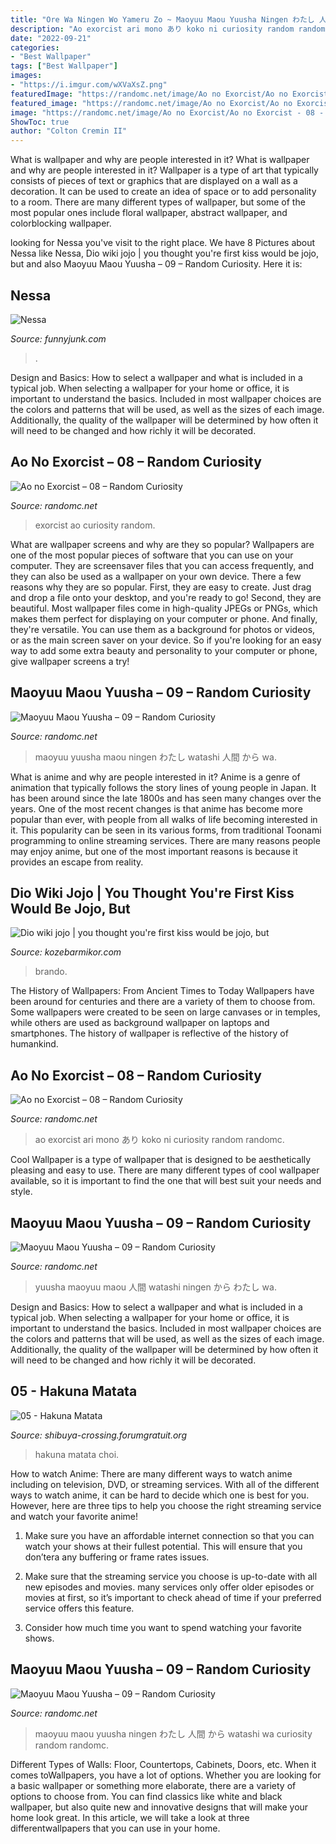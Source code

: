 ```yaml
---
title: "Ore Wa Ningen Wo Yameru Zo ~ Maoyuu Maou Yuusha Ningen わたし 人間 から Watashi Wa Curiosity Random Randomc"
description: "Ao exorcist ari mono あり koko ni curiosity random randomc"
date: "2022-09-21"
categories:
- "Best Wallpaper"
tags: ["Best Wallpaper"]
images:
- "https://i.imgur.com/wXVaXsZ.png"
featuredImage: "https://randomc.net/image/Ao no Exorcist/Ao no Exorcist - 08 - 03.jpg"
featured_image: "https://randomc.net/image/Ao no Exorcist/Ao no Exorcist - 08 - 03.jpg"
image: "https://randomc.net/image/Ao no Exorcist/Ao no Exorcist - 08 - Large 33.jpg"
ShowToc: true
author: "Colton Cremin II"
---
```



What is wallpaper and why are people interested in it?
What is wallpaper and why are people interested in it?
Wallpaper is a type of art that typically consists of pieces of text or graphics that are displayed on a wall as a decoration. It can be used to create an idea of space or to add personality to a room. There are many different types of wallpaper, but some of the most popular ones include floral wallpaper, abstract wallpaper, and colorblocking wallpaper.

	

		
looking for Nessa you've visit to the right place. We have 8 Pictures about Nessa like Nessa, Dio wiki jojo | you thought you&#039;re first kiss would be jojo, but and also Maoyuu Maou Yuusha – 09 – Random Curiosity. Here it is:
		
    
## Nessa

<img loading=lazy src="https://loginportal.funnyjunk.com/pictures/Nessa_cc98da_7636454.jpg" onerror="this.onerror=null;this.src='https://tse4.mm.bing.net/th?id=OIP.zJjat2_K24s7ZgKvDO3bmgHaHM&amp;pid=15.1';" alt="Nessa">

_Source: funnyjunk.com_

>. 

	

Design and Basics: How to select a wallpaper and what is included in a typical job.
When selecting a wallpaper for your home or office, it is important to understand the basics. Included in most wallpaper choices are the colors and patterns that will be used, as well as the sizes of each image. Additionally, the quality of the wallpaper will be determined by how often it will need to be changed and how richly it will be decorated.

    
## Ao No Exorcist – 08 – Random Curiosity

<img loading=lazy src="https://randomc.net/image/Ao no Exorcist/Ao no Exorcist - 08 - 03.jpg" onerror="this.onerror=null;this.src='https://tse1.mm.bing.net/th?id=OIP.FRDmcr57CWSA9si6cVYujQAAAA&amp;pid=15.1';" alt="Ao no Exorcist – 08 – Random Curiosity">

_Source: randomc.net_

>exorcist ao curiosity random. 

	

What are wallpaper screens and why are they so popular?
Wallpapers are one of the most popular pieces of software that you can use on your computer. They are screensaver files that you can access frequently, and they can also be used as a wallpaper on your own device. There a few reasons why they are so popular. First, they are easy to create. Just drag and drop a file onto your desktop, and you're ready to go! Second, they are beautiful. Most wallpaper files come in high-quality JPEGs or PNGs, which makes them perfect for displaying on your computer or phone. And finally, they're versatile. You can use them as a background for photos or videos, or as the main screen saver on your device. So if you're looking for an easy way to add some extra beauty and personality to your computer or phone, give wallpaper screens a try!

    
## Maoyuu Maou Yuusha – 09 – Random Curiosity

<img loading=lazy src="https://randomc.net/image/Maoyuu Maou Yuusha/Maoyuu Maou Yuusha - 09 - 40.jpg" onerror="this.onerror=null;this.src='https://tse4.mm.bing.net/th?id=OIP.aoeM1Ud_s0eRNQB93Bd3fAAAAA&amp;pid=15.1';" alt="Maoyuu Maou Yuusha – 09 – Random Curiosity">

_Source: randomc.net_

>maoyuu yuusha maou ningen わたし watashi 人間 から wa. 

	

What is anime and why are people interested in it?
Anime is a genre of animation that typically follows the story lines of young people in Japan. It has been around since the late 1800s and has seen many changes over the years. One of the most recent changes is that anime has become more popular than ever, with people from all walks of life becoming interested in it. This popularity can be seen in its various forms, from traditional Toonami programming to online streaming services. There are many reasons people may enjoy anime, but one of the most important reasons is because it provides an escape from reality.

    
## Dio Wiki Jojo | You Thought You&#039;re First Kiss Would Be Jojo, But

<img loading=lazy src="https://kozebarmikor.com/ocirp/hJSaDXUQaWS7C6Ew5h2KYgHaMB.jpg" onerror="this.onerror=null;this.src='https://tse3.mm.bing.net/th?id=OIP.b_TMdNyhIcnXxKxh4OUA6gAAAA&amp;pid=15.1';" alt="Dio wiki jojo | you thought you&#039;re first kiss would be jojo, but">

_Source: kozebarmikor.com_

>brando. 

	

The History of Wallpapers: From Ancient Times to Today
Wallpapers have been around for centuries and there are a variety of them to choose from. Some wallpapers were created to be seen on large canvases or in temples, while others are used as background wallpaper on laptops and smartphones. The history of wallpaper is reflective of the history of humankind.

    
## Ao No Exorcist – 08 – Random Curiosity

<img loading=lazy src="https://randomc.net/image/Ao no Exorcist/Ao no Exorcist - 08 - Large 33.jpg" onerror="this.onerror=null;this.src='https://tse2.mm.bing.net/th?id=OIP.Dvpy0NeDH296tQlcSW2xhgHaEK&amp;pid=15.1';" alt="Ao no Exorcist – 08 – Random Curiosity">

_Source: randomc.net_

>ao exorcist ari mono あり koko ni curiosity random randomc. 

	

Cool Wallpaper is a type of wallpaper that is designed to be aesthetically pleasing and easy to use. There are many different types of cool wallpaper available, so it is important to find the one that will best suit your needs and style.

    
## Maoyuu Maou Yuusha – 09 – Random Curiosity

<img loading=lazy src="https://randomc.net/image/Maoyuu Maou Yuusha/Maoyuu Maou Yuusha - 09 - Large 37.jpg" onerror="this.onerror=null;this.src='https://tse3.mm.bing.net/th?id=OIP.ZcFhU3EEFg5vfoPah9cSewHaEK&amp;pid=15.1';" alt="Maoyuu Maou Yuusha – 09 – Random Curiosity">

_Source: randomc.net_

>yuusha maoyuu maou 人間 watashi ningen から わたし wa. 

	

Design and Basics: How to select a wallpaper and what is included in a typical job.
When selecting a wallpaper for your home or office, it is important to understand the basics. Included in most wallpaper choices are the colors and patterns that will be used, as well as the sizes of each image. Additionally, the quality of the wallpaper will be determined by how often it will need to be changed and how richly it will be decorated.

    
## 05 - Hakuna Matata

<img loading=lazy src="https://i.imgur.com/wXVaXsZ.png" onerror="this.onerror=null;this.src='https://tse2.mm.bing.net/th?id=OIP.DKSN1n7cwX84-cpcp2e3dAAAAA&amp;pid=15.1';" alt="05 - Hakuna Matata">

_Source: shibuya-crossing.forumgratuit.org_

>hakuna matata choi. 

	

How to watch Anime: There are many different ways to watch anime including on television, DVD, or streaming services.
With all of the different ways to watch anime, it can be hard to decide which one is best for you. However, here are three tips to help you choose the right streaming service and watch your favorite anime!
1. Make sure you have an affordable internet connection so that you can watch your shows at their fullest potential. This will ensure that you don’tera any buffering or frame rates issues.

2. Make sure that the streaming service you choose is up-to-date with all new episodes and movies. many services only offer older episodes or movies at first, so it’s important to check ahead of time if your preferred service offers this feature.

3. Consider how much time you want to spend watching your favorite shows.

    
## Maoyuu Maou Yuusha – 09 – Random Curiosity

<img loading=lazy src="https://randomc.net/image/Maoyuu Maou Yuusha/Maoyuu Maou Yuusha - 09 - Large 39.jpg" onerror="this.onerror=null;this.src='https://tse1.mm.bing.net/th?id=OIP.-_jxaAaB3ZwKeMN_3x3xiAHaEK&amp;pid=15.1';" alt="Maoyuu Maou Yuusha – 09 – Random Curiosity">

_Source: randomc.net_

>maoyuu maou yuusha ningen わたし 人間 から watashi wa curiosity random randomc. 

	

Different Types of Walls: Floor, Countertops, Cabinets, Doors, etc.
When it comes toWallpapers, you have a lot of options. Whether you are looking for a basic wallpaper or something more elaborate, there are a variety of options to choose from. You can find classics like white and black wallpaper, but also quite new and innovative designs that will make your home look great. In this article, we will take a look at three differentwallpapers that you can use in your home.

